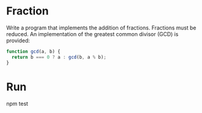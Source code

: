 # Fraction

Write a program that implements the addition of fractions. Fractions must be reduced. An implementation of the greatest common divisor (GCD) is provided:

```javascript
function gcd(a, b) {
  return b === 0 ? a : gcd(b, a % b);
}
```

# Run
npm test
